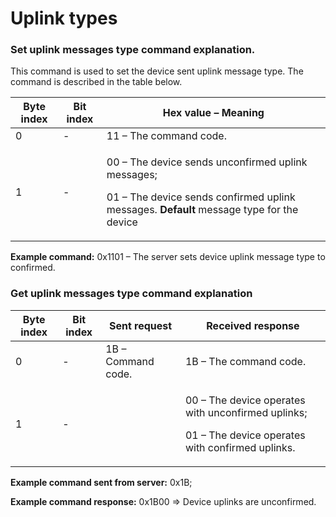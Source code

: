 # Uplink types

### **Set uplink messages type command explanation.**

This command is used to set the device sent uplink message type. The command is described in the table below.

| **Byte index** | **Bit index** | **Hex value – Meaning**                                                                                                                                               |
| -------------- | ------------- | --------------------------------------------------------------------------------------------------------------------------------------------------------------------- |
| 0              | -             | 11 – The command code.                                                                                                                                                |
| 1              | -             | <p>00 – The device sends unconfirmed uplink messages;</p><p>01 – The device sends confirmed uplink messages. <strong>Default</strong> message type for the device</p> |

**Example command:** 0x1101 – The server sets device uplink message type to confirmed.

### **Get uplink messages type command explanation**

| **Byte index** | **Bit index** | **Sent request**   | **Received response**                                                                                            |
| -------------- | ------------- | ------------------ | ---------------------------------------------------------------------------------------------------------------- |
| 0              | -             | 1B – Command code. | 1B – The command code.                                                                                           |
| 1              | -             |                    | <p>00 – The device operates with unconfirmed uplinks;</p><p>01 – The device operates with confirmed uplinks.</p> |

**Example command sent from server:** 0x1B;

**Example command response:** 0x1B00 => Device uplinks are unconfirmed.
